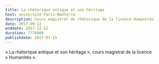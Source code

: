 ```yaml
---
title: La rhétorique antique et son héritage
host: université Paris-Nanterre
description: Cours magistral de rhétorique de la licence Humanités
date: 2017-09-12
enddate: 2017-12-12
duration: 7776000
publishdate: 2017-07-15
---
```


«&nbsp;La rhétorique antique et son héritage&nbsp;», cours magistral de la licence «&nbsp;Humanités&nbsp;».
